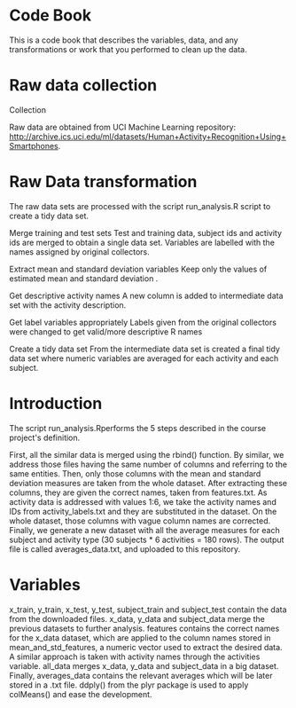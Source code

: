 Code Book
=========

This is a code book that describes the variables, data, and any
transformations or work that you performed to clean up the data.

Raw data collection
===================

Collection

Raw data are obtained from UCI Machine Learning repository:
<http://archive.ics.uci.edu/ml/datasets/Human+Activity+Recognition+Using+Smartphones>.

Raw Data transformation
=======================

The raw data sets are processed with the script run\_analysis.R script
to create a tidy data set.

Merge training and test sets Test and training data, subject ids and
activity ids are merged to obtain a single data set. Variables are
labelled with the names assigned by original collectors.

Extract mean and standard deviation variables Keep only the values of
estimated mean and standard deviation .

Get descriptive activity names A new column is added to intermediate
data set with the activity description.

Get label variables appropriately Labels given from the original
collectors were changed to get valid/more descriptive R names

Create a tidy data set From the intermediate data set is created a final
tidy data set where numeric variables are averaged for each activity and
each subject.

Introduction
============

The script run\_analysis.Rperforms the 5 steps described in the course
project's definition.

First, all the similar data is merged using the rbind() function. By
similar, we address those files having the same number of columns and
referring to the same entities. Then, only those columns with the mean
and standard deviation measures are taken from the whole dataset. After
extracting these columns, they are given the correct names, taken from
features.txt. As activity data is addressed with values 1:6, we take the
activity names and IDs from activity\_labels.txt and they are
substituted in the dataset. On the whole dataset, those columns with
vague column names are corrected. Finally, we generate a new dataset
with all the average measures for each subject and activity type (30
subjects \* 6 activities = 180 rows). The output file is called
averages\_data.txt, and uploaded to this repository.

Variables
=========

x\_train, y\_train, x\_test, y\_test, subject\_train and subject\_test
contain the data from the downloaded files. x\_data, y\_data and
subject\_data merge the previous datasets to further analysis. features
contains the correct names for the x\_data dataset, which are applied to
the column names stored in mean\_and\_std\_features, a numeric vector
used to extract the desired data. A similar approach is taken with
activity names through the activities variable. all\_data merges
x\_data, y\_data and subject\_data in a big dataset. Finally,
averages\_data contains the relevant averages which will be later stored
in a .txt file. ddply() from the plyr package is used to apply
colMeans() and ease the development.

